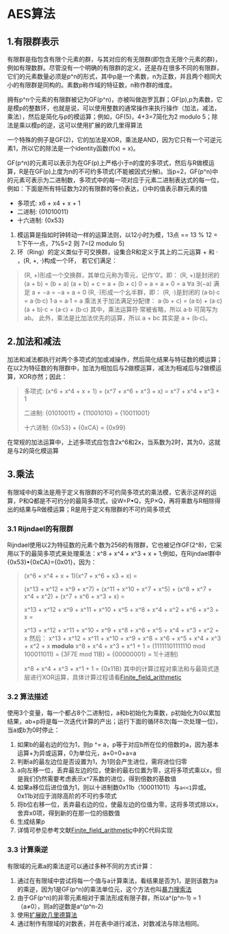 AES算法
===============
## 1.有限群表示
有限群是指包含有限个元素的群，与其对应的有无限群(即包含无限个元素的群)，例如有理数群。尽管没有一个明确的有限群的定义，还是存在很多不同的有限群，它们的元素数量必须是p^n的形式，其中p是一个素数，n为正数，并且两个相同大小的有限群是同构的。素数p称作域的特征数，n称作群的维度。

拥有p^n个元素的有限群被记为GF(p^n)，亦被叫做迦罗瓦群；GF(p),p为素数，它是模p的整数环，也就是说，可以使用整数的通常操作来执行操作（加法，减法，乘法），然后是简化与p的模运算；例如，GF(5)，4+3=7简化为2 modulo 5；除法是乘以模p的逆，这可以使用扩展的欧几里得算法

一个特殊的例子是GF(2)，它的加法是XOR，乘法是AND，因为它只有一个可逆元素1，所以它的除法是一个identity函数(f(x) = x)。

GF(p^n)的元素可以表示为在GF(p)上严格小于n的度的多项式，然后与R做模运算，R是在GF(p)上度为n的不可约多项式(不能被因式分解)。当p=2，GF(p^n)中的元素可表示为二进制数，多项式中的每一项对应于元素二进制表达式的每一位，例如：下面是所有特征数为2的有限群的等价表达，{}中的值表示群元素的值
* 多项式: x6 + x4 + x + 1
* 二进制: {01010011}
* 十六进制: {0x53}

1. 模运算是指如时钟转动一样的运算法则，以12小时为模，13点 == 13 % 12 = 1:下午一点，7%5=2 则 7=(2 modulo 5)
2. 环（Ring）的定义类似于可交换群，设集合R和定义于其上的二元运算 + 和 · ，(R, +, ·)构成一个环， 若它们满足：
> (R, +)形成一个交换群，其单位元称为零元，记作‘0’。即： 
> (R, +)是封闭的
> (a + b) = (b + a)
> (a + b) + c = a + (b + c)
> 0 + a = a + 0 = a
> ∀a ∃(−a) 满足 a + −a = −a + a = 0
> (R, ·)形成一个幺半群，即：
> (R, ·)是封闭的
> (a·b)·c = a·(b·c)
> 1·a = a·1 = a
> 乘法关于加法满足分配律：
> a·(b + c) = (a·b) + (a·c)
> (a + b)·c = (a·c) + (b·c)
> 其中，乘法运算符·常被省略，所以 a·b 可简写为 ab。 
> 此外，乘法是比加法优先的运算，所以 a + bc 其实是 a + (b·c)。

## 2.加法和减法
加法和减法都执行对两个多项式的加或减操作，然后简化结果与特征数的模运算；在以2为特征数的有限群中，加法为相加后与2做模运算，减法为相减后与2做模运算，XOR亦然；因此：
> 多项式: (x^6 + x^4 + x + 1) + (x^7 + x^6 + x^3 + x) = x^7 + x^4 + x^3 + 1
> 
> 二进制: {01010011} + {11001010} = {10011001}
> 
> 十六进制: {0x53} + {0xCA} = {0x99}

在常规的加法运算中，上述多项式应包含2x^6和2x，当系数为2时，其为0，这就是与2的简化模运算

## 3.乘法
有限域中的乘法是用于定义有限群的不可约简多项式的乘法模，它表示这样的运算，P和Q都是不可约分的最简多项式，设W=P•Q，先P×Q，再将乘数与R相除得出的结果与R做模运算；R是用于定义有限群的不可约简多项式
### 3.1 Rijndael的有限群
Rijndael使用以2为特征数的元素个数为256的有限群，它也被记作GF(2^8)，它采用以下的最简多项式来处理乘法：x^8 + x^4 + x^3 + x + 1;例如，在Rijndael群中{0x53}•{0xCA}={0x01}，因为：
> (x^6 + x^4 + x + 1)(x^7 + x^6 + x3 + x) = 
> 
> (x^13 + x^12 + x^9 + x^7) + (x^11 + x^10 + x^7 + x^5) + 
> (x^8 + x^7 + x^4 + x^2) + (x^7 + x^6 + x^3 + x) = 
> 
> x^13 + x^12 + x^9 + x^11 + x^10 + x^5 + x^8 + 
> x^4 + x^2 + x^6 + x^3 + x = 
> 
> x^13 + x^12 + x^11 + x^10 + x^9 + x^8 + x^6 + 
> x^5 + x^4 + x^3 + x^2 + x
然后：
> x^13 + x^12 + x^11 + x^10 + x^9 + x^8 + x^6 + 
> x^5 + x^4 + x^3 + x^2 + x
> **modulo** 
> x^8 + x^4 + x^3 + x^1 + 1 = 
> (11111101111110 mod 100011011) = 
> {3F7E mod 11B} = {00000001} = 1(十进制)
> 
> x^8 + x^4 + x^3 + x^1 + 1 = {0x11B}
其中的计算过程对乘法和与最简式逐层进行XOR运算，具体计算过程请看[Finite_field_arithmetic](https://en.wikipedia.org/wiki/Finite_field_arithmetic)

### 3.2 算法描述
使用3个变量，每一个都占8个二进制位，a和b初始化为乘数，p初始化为0以累加结果，ab+p将是每一次迭代计算的产出；运行下面的循环8次(每一次处理一位)，当a或b为0时停止：
1. 如果b的最右边的位为1，则p ^= a，p等于对应b所在位的倍数的a，因为基本运算+为异或运算，0为单位元，a+0=0+a=a
2. 判断a的最左边位是否设置为1，为1则会产生进位，需将进位归零
3. a向左移一位，丢弃最左边的位，使新的最右位置为零，这将多项式乘以x，但是我们仍然需要考虑表示x^7系数的进位，得到倍数的基数值
4. 如果a移位后进位值为1，则以十进制数0x11b（100011011）与`a<<1`异或。 0x11b对应于消除高阶的不可约多项式
5. 将b位右移一位，丢弃最右边的位，使最左边的位值为零，这将多项式除以x，舍弃x0项，得到新的在那一位的倍数值
6. 生成结果p
7. 详情可参见参考文献[Finite_field_arithmetic](https://en.wikipedia.org/wiki/Finite_field_arithmetic)中的C代码实现

### 3.3 计算乘逆
有限域的元素a的乘法逆可以通过多种不同的方式计算：
1. 通过在有限域中尝试将每一个值与a计算乘法，看结果是否为1，是则该数为a的乘逆，因为1是GF(p^n)的乘法单位元，这个方法也叫[暴力搜索法](https://en.wikipedia.org/wiki/Brute-force_search)
2. 由于GF(p^n)的非零元素相对于乘法形成有限子群，所以a^(p^n-1) = 1（a≠0），则a的逆数是a^(p^n-2)
3. 使用[扩展欧几里德算法](https://en.wikipedia.org/wiki/Extended_Euclidean_algorithm)
4. 通过制作有限域的对数表，并在表中进行减法，对数减法与除法相同。


